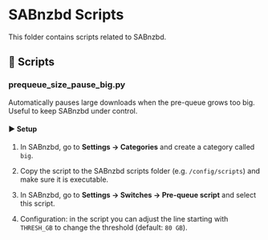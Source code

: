 # SABnzbd Scripts

This folder contains scripts related to SABnzbd.

## 📌 Scripts

### prequeue_size_pause_big.py
Automatically pauses large downloads when the pre-queue grows too big.  
Useful to keep SABnzbd under control.

#### ▶️ Setup
1. In SABnzbd, go to **Settings → Categories** and create a category called `big`.  

2. Copy the script to the SABnzbd scripts folder (e.g. `/config/scripts`) and make sure it is executable.  

3. In SABnzbd, go to **Settings → Switches → Pre-queue script** and select this script.  

4. Configuration: in the script you can adjust the line starting with `THRESH_GB` to change the threshold (default: `80 GB`).  
